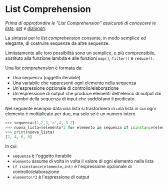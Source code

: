 # List Comprehension

_Prima di approfondire le "List Comprehension" assicurati di conoscere le [liste](Type_List.md), [set](Type_Set.md) e [dizionari](Type_Dictionary.md)._

La sintassi per le _list comprehension_ consente, in modo semplice ed elegante, di costruire sequenze da altre sequenze. 

Limitatamente alle loro possibilità sono un semplice, e più comprensibile, sostituto alla funzione lambda e alle funzioni `map()`, `filter()` e `reduce()`. 

Una _list comprehension_ è formata da:

* Una sequenza (oggetto iterabile)
* Una variabile che rappresenti ogni elemento nella sequenza
* Un'espressione opzionale di controllo/elaborazione
* Un'espressione di output che produce elementi dell'elenco di output dai membri della sequenza di input che soddisfano il predicato.

Nel seguente esempio data una lista si trasformerà in una lista in cui ogni elemento è moltiplicato per due, ma solo se è un numero intero

```python
>>> sequenza=[1,2,3,'a',4, 3.2]                                                    
>>> nuova_lista=[elemento*2 for elemento in sequenza if isinstance(elemento,int)]
>>> print(nuova_lista)
[2, 4, 6, 8]
```

In cui:

* `sequenza` è l'oggetto iterabile
* `elemento` assume di volta in volta il valore di ogni elemento nella lista
* `if isinstance(elemento,int)` è l'espressione opzionale di controllo/elaborazione
* `elemento\*2` è l'espressione di output
